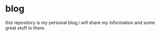 # blog
this  repository is my personal blog,i will share my information and some great stuff in there.
